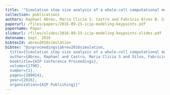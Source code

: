 ```yaml
---
title: '"Simulation step size analysis of a whole-cell computational model of bacteria,"'
collection: publications
authors: Raphael Abreu, Maria Clicia S. Castro and Fabrício Alves B. Silva
paperurl: /files/papers/2016-09-25-icip-modeling-keypoints.pdf
papername: Paper
slideurl: /files/slides/2016-09-25-icip-modeling-keypoints-slides.pdf
datename: Sept. 2016
bibtexId: abreu2016simulation
bibtex: "@inproceedings{abreu2016simulation,
  title={Simulation step size analysis of a whole-cell computational model of bacteria},
  author={Abreu, Raphael and Castro, Maria Clicia S and Silva, Fabricio Alves B},
  booktitle={AIP Conference Proceedings},
  volume={1790},
  number={1},
  pages={100014},
  year={2016},
  organization={AIP Publishing}}"
---
```

